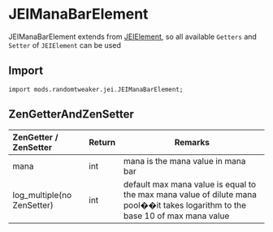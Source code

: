 # JEIManaBarElement

JEIManaBarElement extends from [JEIElement](JEIElement.md), so all available `Getters` and `Setter`
of `JEIElement` can be used

## Import

```zenscript
import mods.randomtweaker.jei.JEIManaBarElement;
```

## ZenGetterAndZenSetter

| ZenGetter / ZenSetter  | Return | Remarks |
| :-------- | :----- | ------------------------------ |
| mana      | int    | mana is the mana value in mana bar |
| log_multiple(no ZenSetter) | int | default max mana value is equal to the max mana value of dilute mana pool��it takes logarithm to the base 10 of max mana value |
